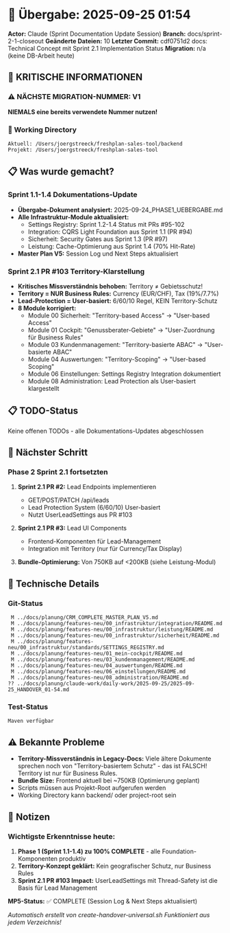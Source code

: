 # 🤝 Übergabe: 2025-09-25 01:54
**Actor:** Claude (Sprint Documentation Update Session)
**Branch:** docs/sprint-2-1-closeout
**Geänderte Dateien:** 10
**Letzter Commit:** cdf0751d2 docs: Technical Concept mit Sprint 2.1 Implementation Status
**Migration:** n/a (keine DB-Arbeit heute)

## 🚨 KRITISCHE INFORMATIONEN

### ⚠️ NÄCHSTE MIGRATION-NUMMER: V1
**NIEMALS eine bereits verwendete Nummer nutzen!**

### 📍 Working Directory
```
Aktuell: /Users/joergstreeck/freshplan-sales-tool/backend
Projekt: /Users/joergstreeck/freshplan-sales-tool
```

## 📋 Was wurde gemacht?

### Sprint 1.1-1.4 Dokumentations-Update
- **Übergabe-Dokument analysiert:** 2025-09-24_PHASE1_UEBERGABE.md
- **Alle Infrastruktur-Module aktualisiert:**
  - Settings Registry: Sprint 1.2-1.4 Status mit PRs #95-102
  - Integration: CQRS Light Foundation aus Sprint 1.1 (PR #94)
  - Sicherheit: Security Gates aus Sprint 1.3 (PR #97)
  - Leistung: Cache-Optimierung aus Sprint 1.4 (70% Hit-Rate)
- **Master Plan V5:** Session Log und Next Steps aktualisiert

### Sprint 2.1 PR #103 Territory-Klarstellung
- **Kritisches Missverständnis behoben:** Territory ≠ Gebietsschutz!
- **Territory = NUR Business Rules:** Currency (EUR/CHF), Tax (19%/7.7%)
- **Lead-Protection = User-basiert:** 6/60/10 Regel, KEIN Territory-Schutz
- **8 Module korrigiert:**
  - Module 00 Sicherheit: "Territory-based Access" → "User-based Access"
  - Module 01 Cockpit: "Genussberater-Gebiete" → "User-Zuordnung für Business Rules"
  - Module 03 Kundenmanagement: "Territory-basierte ABAC" → "User-basierte ABAC"
  - Module 04 Auswertungen: "Territory-Scoping" → "User-based Scoping"
  - Module 06 Einstellungen: Settings Registry Integration dokumentiert
  - Module 08 Administration: Lead Protection als User-basiert klargestellt

## 📋 TODO-Status

Keine offenen TODOs - alle Dokumentations-Updates abgeschlossen

## 🎯 Nächster Schritt

### Phase 2 Sprint 2.1 fortsetzten
1. **Sprint 2.1 PR #2:** Lead Endpoints implementieren
   - GET/POST/PATCH /api/leads
   - Lead Protection System (6/60/10) User-basiert
   - Nutzt UserLeadSettings aus PR #103

2. **Sprint 2.1 PR #3:** Lead UI Components
   - Frontend-Komponenten für Lead-Management
   - Integration mit Territory (nur für Currency/Tax Display)

3. **Bundle-Optimierung:** Von 750KB auf <200KB (siehe Leistung-Modul)

## 🔧 Technische Details

### Git-Status
```
 M ../docs/planung/CRM_COMPLETE_MASTER_PLAN_V5.md
 M ../docs/planung/features-neu/00_infrastruktur/integration/README.md
 M ../docs/planung/features-neu/00_infrastruktur/leistung/README.md
 M ../docs/planung/features-neu/00_infrastruktur/sicherheit/README.md
 M ../docs/planung/features-neu/00_infrastruktur/standards/SETTINGS_REGISTRY.md
 M ../docs/planung/features-neu/01_mein-cockpit/README.md
 M ../docs/planung/features-neu/03_kundenmanagement/README.md
 M ../docs/planung/features-neu/04_auswertungen/README.md
 M ../docs/planung/features-neu/06_einstellungen/README.md
 M ../docs/planung/features-neu/08_administration/README.md
?? ../docs/planung/claude-work/daily-work/2025-09-25/2025-09-25_HANDOVER_01-54.md
```

### Test-Status
```
Maven verfügbar
```

## ⚠️ Bekannte Probleme

- **Territory-Missverständnis in Legacy-Docs:** Viele ältere Dokumente sprechen noch von "Territory-basiertem Schutz" - das ist FALSCH! Territory ist nur für Business Rules.
- **Bundle Size:** Frontend aktuell bei ~750KB (Optimierung geplant)
- Scripts müssen aus Projekt-Root aufgerufen werden
- Working Directory kann backend/ oder project-root sein

## 📝 Notizen

### Wichtigste Erkenntnisse heute:
1. **Phase 1 (Sprint 1.1-1.4) zu 100% COMPLETE** - alle Foundation-Komponenten produktiv
2. **Territory-Konzept geklärt:** Kein geografischer Schutz, nur Business Rules
3. **Sprint 2.1 PR #103 Impact:** UserLeadSettings mit Thread-Safety ist die Basis für Lead Management

**MP5-Status:** ✅ COMPLETE (Session Log & Next Steps aktualisiert)

_Automatisch erstellt von create-handover-universal.sh_
_Funktioniert aus jedem Verzeichnis!_
